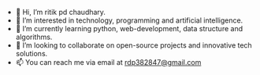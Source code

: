 - 👋 Hi, I’m ritik pd chaudhary.
- 👀 I’m interested in technology, programming and artificial intelligence.
- 🌱 I’m currently learning python, web-development, data structure and algorithms. 
- 💞️ I’m looking to collaborate on open-source projects and innovative tech solutions.
- 📫 You can reach me via email at rdp382847@gmail.com


<!---
ritikpd/ritikpd is a ✨ special ✨ repository because its `README.md` (this file) appears on your GitHub profile.
You can click the Preview link to take a look at your changes.
--->
